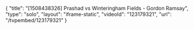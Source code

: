 {
    "title": "[1508438326] Prashad vs Winteringham Fields  - Gordon Ramsay",
    "type": "solo",
    "layout": "iframe-static",
    "videoId": "123179321",
    "url": "\/tvpembed\/123179321"
}